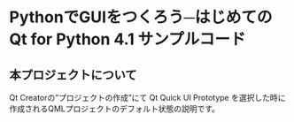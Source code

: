 ﻿# PythonでGUIをつくろう─はじめてのQt for Python 4.1 サンプルコード

## 本プロジェクトについて

Qt Creatorの”プロジェクトの作成”にて
  Qt Quick UI Prototype
を選択した時に作成されるQMLプロジェクトのデフォルト状態の説明です。

